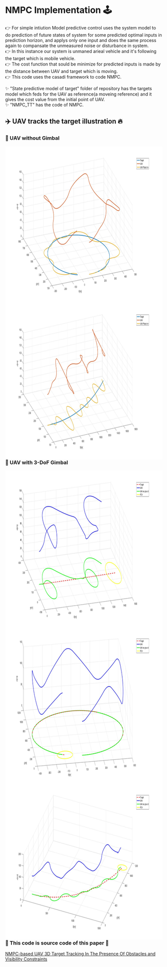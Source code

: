 # NMPC Implementation 🕹️     

👉 For simple intiution Model predictive control uses the system model to do prediction of future states of system for some predicted optimal inputs in prediction horizon, and applys only one input and does the same process again to compansate the unmeasured noise or disturbance in system.      
👉 In this instance our system is unmaned arieal vehicle and it's following the target which is mobile vehicle.       
👉 The cost function that sould be minimize for predicted inputs is made by the distance between UAV and target which is moving.   
👉 This code uses the casadi framework to code NMPC.

✨ "State predictive model of target" folder of repository has the targets model which feds for the UAV as reference(a moveing reference) and it gives the cost value from the initial point of UAV.      
✨ "NMPC_TT" has the code of NMPC.      

## ✈️ UAV tracks the target illustration 🔥      
        
### 📌 UAV without Gimbal                
<img align="left" height="500" width="950" src="https://github.com/devsonni/MPC-Implementation/blob/main/gif/TrackWTG1.jpg">            
<img align="right" height="500" width="950" src="https://github.com/devsonni/MPC-Implementation/blob/main/gif/TrackTWG.jpg">     
   
         
### 📌 UAV with 3-DoF Gimbal                
<img align="left" height="500" width="700" src="https://github.com/devsonni/MPC-Implementation/blob/main/gif/TargetTrack6.jpg">         
<img align="right" height="500" width="700" src="https://github.com/devsonni/MPC-Implementation/blob/main/gif/TargetTrack5.jpg">        
<img align="left" height="500" width="700" src="https://github.com/devsonni/MPC-Implementation/blob/main/gif/TargetTrack3.jpg">                 
     
### 🔗 This code is source code of this paper 📝        
[NMPC-based UAV 3D Target Tracking In The Presence Of Obstacles and Visibility Constraints](https://ieeexplore.ieee.org/document/9476710)      

<!-- 
First           | Second
----------------|----------------------
<img align="left" height="500" width="600" src="https://github.com/devsonni/MPC-Implementation/blob/main/gif/TargetTrack6.jpg">|<img align="left" height="500" width="600" src="https://github.com/devsonni/MPC-Implementation/blob/main/gif/TargetTrack6.jpg"> -->

